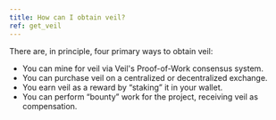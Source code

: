 ```yaml
---
title: How can I obtain veil?
ref: get_veil
---
```

There are, in principle, four primary ways to obtain veil:

- You can mine for veil via Veil's Proof-of-Work consensus system.
- You can purchase veil on a centralized or decentralized exchange.
- You earn veil as a reward by “staking” it in your wallet.
- You can perform “bounty” work for the project, receiving veil as compensation.